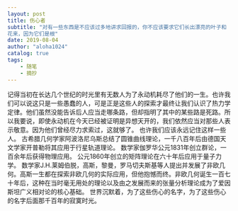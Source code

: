 ```yaml
---
layout: post
title: 伤心者
subtitle: "对有一些东西是不应该过多地讲求回报的，你不应该要求它们长出漂亮的叶子和
花来，因为它们是根"
date: 2019-08-04
author: "aloha1024"
catalog: true
tags:
    - 随笔
    - 摘抄
---
```


记得当初在长达几个世纪的时光里有无数人为了永动机耗尽了他们的一生。也许我们可以说这只是一些愚蠢的人，可是正是这些人的探索才最终让我们认识了热力学定律。他们虽然没能告诉后人应当走哪条路，但却指明了其中的某些路是死路。所以我要说，即使永动机在今天已经被证明是异想天开的，我们依然应当对那些人表示敬意。因为他们曾经尽力求索过，这就够了。
也许我们应该永远记住这样一些人。
古希腊几何学家阿波洛尼乌斯总结了圆锥曲线理论，一千八百年后由德国天文学家开普勒将其应用于行星轨道理论。
数学家伽罗华公元1831年创立群论，一百余年后获得物理应用。
公元1860年创立的矩阵理论在六十年后应用于量子力学。
数学家J.H.莱姆伯脱，高斯，黎曼，罗马切夫斯基等人提出并发展了非欧几何。高斯一生都在探索非欧几何的实际应用，但他抱憾而终。非欧几何诞生一百七十年后，这种在当时毫无用处的理论以及由之发展而来的张量分析理论成为了爱因斯坦广义相对论的核心基础。
世界沉默着，为了这些伤心的名字，为了这些伤心的名字后面那千百年的寂寞时光。
